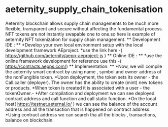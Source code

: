  # aeternity_supply_chain_tokenisation
 Aeternity blockchain allows supply chain managements to be much more flexible, transparent and secure without affecting the fundamental process.
 NFT tokens are not instantly swapable one to one.so here is example of aeternity NFT tokenization for supply chain management.
 ** Development IDE : **
*Develop your own local environment setup with the local development framework AEproject.
*use the link here -( https://github.com/aeternity/aepp-aeproject-js )
** Online IDE : **
*use the online framework development for reference use this -( https://contracts.aepps.com/)
** Implementation: **
*Now, we will compile the aeternity smart contract by using name , symbol and owner address of the nonFungible token. 
*Upon deployment, the token sets its owner - the Call.caller (deployer). The owner has   the ability to create (mint) new tokens or products.
*When token is created it is associated with a user - the tokenOwner.-
*After compilation and deployment we can see deployed contract address and call function  and call static function.
*On the local host( https://testnet.aeternal.io/ ) we can see the  balance of the account address and all the transaction that is happened on contract address.
*Using contract address we can search tha all the blocks , transactions, balance on blockchain.


